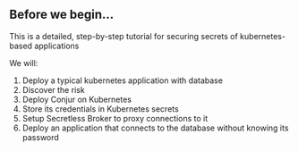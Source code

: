 ## Before we begin...
This is a detailed, step-by-step tutorial for securing secrets of kubernetes-based applications

We will:
1. Deploy a typical kubernetes application with database
2. Discover the risk
3. Deploy Conjur on Kubernetes
4. Store its credentials in Kubernetes secrets
5. Setup Secretless Broker to proxy connections to it
6. Deploy an application that connects to the database without knowing its password

